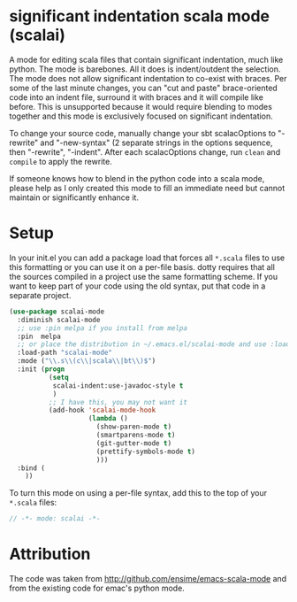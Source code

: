 # significant indentation scala mode (scalai)

A mode for editing scala files that contain significant indentation, much like
python. The mode is barebones. All it does is indent/outdent the selection. The
mode does not allow significant indentation to co-exist with braces. Per some of
the last minute changes, you can "cut and paste" brace-oriented code into an
indent file, surround it with braces and it will compile like before. This is
unsupported because it would require blending to modes together and this mode is
exclusively focused on significant indentation.

To change your source code, manually change your sbt scalacOptions to "-rewrite"
and "-new-syntax" (2 separate strings in the options sequence, then "-rewrite",
"-indent". After each scalacOptions change, run `clean` and `compile` to apply
the rewrite.

If someone knows how to blend in the python code into a scala mode, please help
as I only created this mode to fill an immediate need but cannot maintain or
significantly enhance it.

# Setup

In your init.el you can add a package load that forces all `*.scala` files to
use this formatting or you can use it on a per-file basis. dotty requires that
all the sources compiled in a project use the same formatting scheme. If you
want to keep part of your code using the old syntax, put that code in a separate
project.

```lisp
(use-package scalai-mode
  :diminish scalai-mode
  ;; use :pin melpa if you install from melpa
  :pin  melpa
  ;; or place the distribution in ~/.emacs.el/scalai-mode and use :load-path
  :load-path "scalai-mode"
  :mode ("\\.s\\(c\\|scala\\|bt\\)$")
  :init (progn
          (setq
           scalai-indent:use-javadoc-style t
           )
          ;; I have this, you may not want it
          (add-hook 'scalai-mode-hook
                    (lambda ()
                      (show-paren-mode t)
                      (smartparens-mode t)
                      (git-gutter-mode t)
                      (prettify-symbols-mode t)
                      )))
  :bind (
    ))
```

To turn this mode on using a per-file syntax, add this to the top of your
`*.scala` files:

```scala
// -*- mode: scalai -*-
```

# Attribution

The code was taken from http://github.com/ensime/emacs-scala-mode and from the
existing code for emac's python mode.

